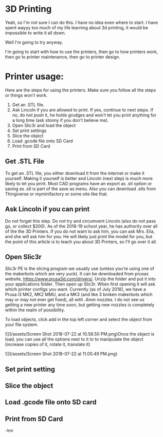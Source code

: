 # 3D Printing

Yeah, so I'm not sure I can do this. I have no idea even where to start. I have spent wayyy too much of my life learning about 3d printing, it would be impossible to write it all down.

Well I'm going to try anyway.

I'm going to start with how to use the printers, then go to how printers work, then go to printer maintenance, then go to printer design.

# Printer usage:

Here are the steps for using the printers. Make sure you follow all the steps or things won't work.

1. Get an .STL file. 
2. Ask Lincoln if you are allowed to print. If yes, continue to next steps. If no, do not push it, he holds grudges and won't let you print anything for a long time \(ask stonny if you don't believe me\).
3. Open Slic3r and load the object
4. Set print settings
5. Slice the object
6. Load .gcode file onto SD Card
7. Print from SD Card

## Get .STL File

To get an .STL file, you either download it from the internet or make it yourself. Making it yourself is better and Lincoln \(next step\) is much more likely to let you print. Most CAD programs have an export as .stl option or saving as .stl is part of the save as menu. Also you can download .stls from Thingiverse or myminifactory or some site like that.

## Ask Lincoln if you can print

Do not forget this step. Do not try and circumvent Lincoln \(also do not pass go, or collect $200\). As of the 2018-19 school year, he has authority over all of the the 3D Printers. If you do not want to ask him, you can ask Mrs. Elia, and she will ask him for you. He will likely just print the model for you, but the point of this article is to teach you about 3D Printers, so I'll go over it all.

## Open Slic3r

Slic3r PE is the slicing program we usually use \(unless you're using one of the makerbots which are very yuck\). It can be downloaded from prusas website, https://www.prusa3d.com/drivers/. Unzip the folder and put it into your applications folder. Then open up Slic3r. When first opening it will ask which printer configs you want. Currently \(as of July 2018\), we have a Prusa i3 MK2, MK2 MMU, and a MK3 \(and like 3 broken makerbots which may or may not ever get fixed\), all with .4mm nozzles. I do not see us getting a new printer any time soon, but getting new nozzles is completely within the realm of possibility. 

To load objects, click add in the top left corner and select the object from your file system.

![](/assets/Screen Shot 2018-07-22 at 10.58.50 PM.png)Once the object is load, you can use all the options next to it to to manipulate the object \(increase copies of it, rotate it, translate it\)

![](/assets/Screen Shot 2018-07-22 at 11.00.49 PM.png)

## Set print setting

## Slice the object

## Load .gcode file onto SD card

## Print from SD Card



-lmr

